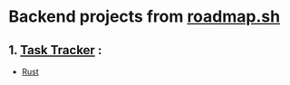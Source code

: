 # Backend projects from [roadmap.sh](https://roadmap.sh/)

## 1. [Task Tracker](https://roadmap.sh/projects/task-tracker) : 
<ul> 
  <li>
    <a href="https://github.com/Goitseone-Themba/backend_projects/tree/main/Task-Tracker/task-cli" >Rust</a>
  </li>
</ul>
